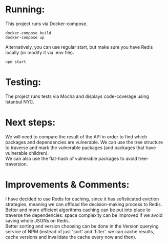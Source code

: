 # Running:
This project runs via Docker-compose.
<br />
```
docker-compose build
docker-compose up
```

Alternatively, you can use regular start, but make sure you have Redis locally (or modify it via .env file).
```
npm start
```

# Testing:
The project runs tests via Mocha and displays code-coverage using Istanbul NYC.

# Next steps:
We will need to compare the result of the API in order to find which packages and dependencies are vulnerable.
We can use the tree structure to traverse and mark the vulnerable packages (and packages that have vulnerable children).
<br />
We can also use the flat-hash of vulnerable packages to avoid tree-traversion.

# Improvements & Comments:
I have decided to use Redis for caching, since it has sofisticated eviction strategies, meaning we can offload the decision-making process to Redis.
<br />
Better and more efficient algorithms caching can be put into place to traverse the dependencies: space complexity can be improved if we avoid saving whole JSONs on Redis.
<br />
Better sorting and version choosing can be done in the Version querying service of NPM (instead of just 'sort' and 'filter'. we can cache results, cache versions and invalidate the cache every now and then).

